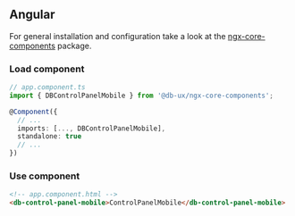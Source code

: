 ## Angular

For general installation and configuration take a look at the [ngx-core-components](https://www.npmjs.com/package/@db-ux/ngx-core-components) package.

### Load component

```ts app.component.ts
// app.component.ts
import { DBControlPanelMobile } from '@db-ux/ngx-core-components';

@Component({
  // ...
  imports: [..., DBControlPanelMobile],
  standalone: true
  // ...
})
```

### Use component

```html app.component.html
<!-- app.component.html -->
<db-control-panel-mobile>ControlPanelMobile</db-control-panel-mobile>
```


